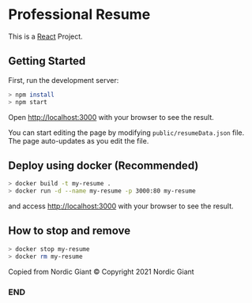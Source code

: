 # Professional Resume

This is a [React](https://reactjs.org/) Project.

## Getting Started

First, run the development server:

```bash
> npm install
> npm start
```

Open [http://localhost:3000](http://localhost:3000) with your browser to see the result.

You can start editing the page by modifying `public/resumeData.json` file. The page auto-updates as you edit the file.

## Deploy using docker (Recommended)

```bash
> docker build -t my-resume .
> docker run -d --name my-resume -p 3000:80 my-resume
```

and access [http://localhost:3000](http://localhost:3000) with your browser to see the result.

## How to stop and remove

```bash
> docker stop my-resume
> docker rm my-resume
```


Copied from Nordic Giant
© Copyright 2021 Nordic Giant
### END

